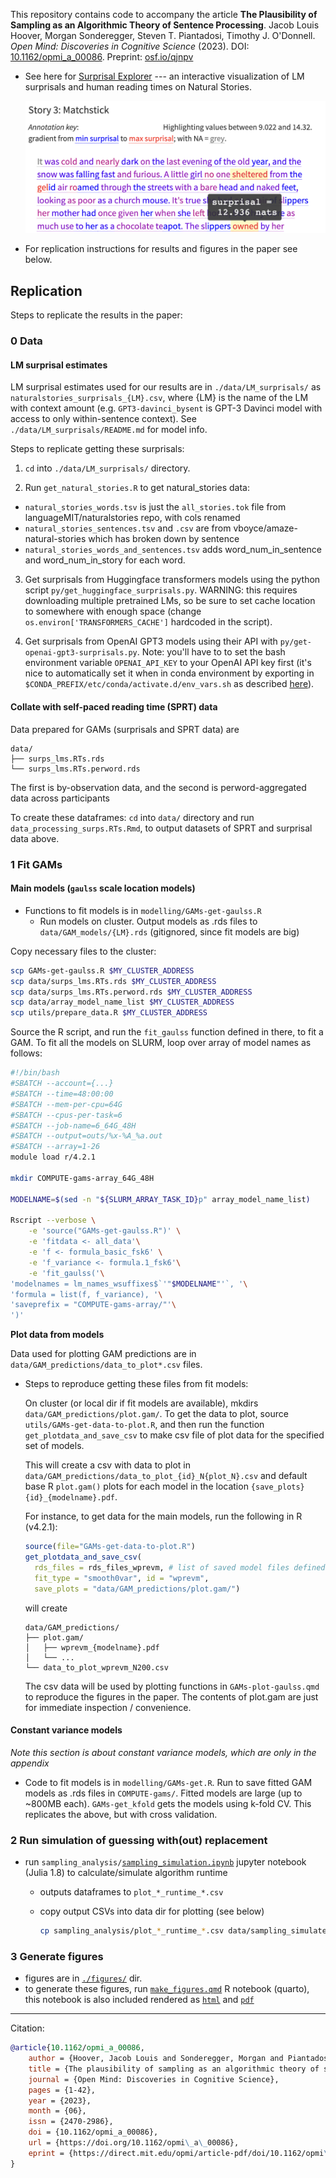 This repository contains code to accompany the article **The Plausibility of Sampling as an Algorithmic Theory of Sentence Processing**. Jacob Louis Hoover, Morgan Sonderegger, Steven T. Piantadosi, Timothy J. O'Donnell. _Open Mind: Discoveries in Cognitive Science_ (2023). DOI: [10.1162/opmi_a_00086](https://doi.org/10.1162/opmi_a_00086). Preprint: [osf.io/qjnpv](https://doi.org/10.31234/osf.io/qjnpv)

- See here for [Surprisal Explorer](https://jahoo.shinyapps.io/surprisal_explorer/) --- an interactive visualization of LM surprisals and human reading times on Natural Stories.

    <a href="https://jahoo.shinyapps.io/surprisal_explorer/"><img src="img/surprisal_explorer_snapshot.png" width="500"></img></a>

- For replication instructions for results and figures in the paper see below.

## Replication

Steps to replicate the results in the paper:

### 0 Data

#### LM surprisal estimates

LM surprisal estimates used for our results are in `./data/LM_surprisals/` as `naturalstories_surprisals_{LM}.csv`, where {LM} is the name of the LM with context amount (e.g. `GPT3-davinci_bysent` is GPT-3 Davinci model with access to only within-sentence context).  See `./data/LM_surprisals/README.md` for model info.

Steps to replicate getting these surprisals:

1. `cd` into `./data/LM_surprisals/` directory.

2. Run `get_natural_stories.R` to get natural_stories data:

  - `natural_stories_words.tsv` is just the `all_stories.tok` file from languageMIT/naturalstories repo, with cols renamed
  - `natural_stories_sentences.tsv` and `.csv` are from vboyce/amaze-natural-stories which has broken down by sentence
  - `natural_stories_words_and_sentences.tsv` adds word_num_in_sentence and word_num_in_story for each word.

3. Get surprisals from Huggingface transformers models using the python script `py/get_huggingface_surprisals.py`.  WARNING: this requires downloading multiple pretrained LMs, so be sure to set cache location to somewhere with enough space (change `os.environ['TRANSFORMERS_CACHE']` hardcoded in the script). 

4. Get surprisals from OpenAI GPT3 models using their API with `py/get-openai-gpt3-surprisals.py`. Note: you'll have to to set the bash environment variable `OPENAI_API_KEY` to your OpenAI API key first (it's nice to automatically set it when in conda environment by exporting in `$CONDA_PREFIX/etc/conda/activate.d/env_vars.sh` as described [here](https://docs.conda.io/projects/conda/en/latest/user-guide/tasks/manage-environments.html#macos-and-linux)).  


#### Collate with self-paced reading time (SPRT) data

Data prepared for GAMs (surprisals and SPRT data) are 
```
data/
├── surps_lms.RTs.rds
└── surps_lms.RTs.perword.rds
```
The first is by-observation data, and the second is perword-aggregated data across participants

To create these dataframes: `cd` into `data/` directory and run `data_processing_surps.RTs.Rmd`, to output datasets of SPRT and surprisal data above.


### 1 Fit GAMs

#### Main models (`gaulss` scale location models)

- Functions to fit models is in `modelling/GAMs-get-gaulss.R`
    - Run models on cluster.  Output models as .rds files to `data/GAM_models/{LM}.rds` (gitignored, since fit models are big)

Copy necessary files to the cluster:

```bash
scp GAMs-get-gaulss.R $MY_CLUSTER_ADDRESS
scp data/surps_lms.RTs.rds $MY_CLUSTER_ADDRESS
scp data/surps_lms.RTs.perword.rds $MY_CLUSTER_ADDRESS
scp data/array_model_name_list $MY_CLUSTER_ADDRESS
scp utils/prepare_data.R $MY_CLUSTER_ADDRESS
```

Source the R script, and run the `fit_gaulss` function defined in there, to fit a GAM.
To fit all the models on SLURM, loop over array of model names as follows:

```bash
#!/bin/bash
#SBATCH --account={...}
#SBATCH --time=48:00:00
#SBATCH --mem-per-cpu=64G
#SBATCH --cpus-per-task=6
#SBATCH --job-name=6_64G_48H
#SBATCH --output=outs/%x-%A_%a.out
#SBATCH --array=1-26
module load r/4.2.1

mkdir COMPUTE-gams-array_64G_48H

MODELNAME=$(sed -n "${SLURM_ARRAY_TASK_ID}p" array_model_name_list)

Rscript --verbose \
    -e 'source("GAMs-get-gaulss.R")' \
    -e 'fitdata <- all_data'\
    -e 'f <- formula_basic_fsk6' \
    -e 'f_variance <- formula.1_fsk6'\
    -e 'fit_gaulss('\
'modelnames = lm_names_wsuffixes$`'"$MODELNAME"'`, '\
'formula = list(f, f_variance), '\
'saveprefix = "COMPUTE-gams-array/"'\
')'
```

**Plot data from models**

Data used for plotting GAM predictions are in `data/GAM_predictions/data_to_plot*.csv` files.  

- Steps to reproduce getting these files from fit models:

    On cluster (or local dir if fit models are available), mkdirs `data/GAM_predictions/plot.gam/`. To get the data to plot, source `utils/GAMs-get-data-to-plot.R`, and then run the function `get_plotdata_and_save_csv` to make csv file of plot data for the specified set of models. 

    This will create a csv with data to plot in `data/GAM_predictions/data_to_plot_{id}_N{plot_N}.csv` and default base R `plot.gam()` plots for each model in the location `{save_plots}{id}_{modelname}.pdf`.

    For instance, to get data for the main models, run the following in R (v4.2.1):

    ```R
    source(file="GAMs-get-data-to-plot.R")
    get_plotdata_and_save_csv(
      rds_files = rds_files_wprevm, # list of saved model files defined in GAMs-get-data-to-plot.R
      fit_type = "smooth0var", id = "wprevm", 
      save_plots = "data/GAM_predictions/plot.gam/")
    ```

    will create

    ```
    data/GAM_predictions/
    ├── plot.gam/
    │   ├── wprevm_{modelname}.pdf
    │   └── ...
    └── data_to_plot_wprevm_N200.csv
    ```

    The csv data will be used by plotting functions in `GAMs-plot-gaulss.qmd` to reproduce the figures in the paper.  The contents of plot.gam are just for immediate inspection / convenience.


#### Constant variance models

_Note this section is about constant variance models, which are only in the appendix_

- Code to fit models is in `modelling/GAMs-get.R`. Run to save fitted GAM models as .rds files in `COMPUTE-gams/`.  Fitted models are large (up to ~800MB each). `GAMs-get_kfold` gets the models using k-fold CV.  This replicates the above, but with cross validation. 

### 2 Run simulation of guessing with(out) replacement

- run `sampling_analysis/`[`sampling_simulation.ipynb`](sampling_analysis/sampling_simulation.ipynb) jupyter notebook (Julia 1.8) to calculate/simulate algorithm runtime

    - outputs dataframes to `plot_*_runtime_*.csv`
    - copy output CSVs into data dir for plotting (see below)
    
      ```bash
      cp sampling_analysis/plot_*_runtime_*.csv data/sampling_simulated/
      ```

### 3 Generate figures

- figures are in [`./figures/`](./figures/) dir.
- to generate these figures, run [`make_figures.qmd`](make_figures.qmd) R notebook (quarto), this notebook is also included rendered as [`html`](make_figures.html) and [`pdf`](make_figures.pdf)

----

Citation:
```bib
@article{10.1162/opmi_a_00086,
    author = {Hoover, Jacob Louis and Sonderegger, Morgan and Piantadosi, Steven T. and O’Donnell, Timothy J.},
    title = {The plausibility of sampling as an algorithmic theory of sentence processing},
    journal = {Open Mind: Discoveries in Cognitive Science},
    pages = {1-42},
    year = {2023},
    month = {06},
    issn = {2470-2986},
    doi = {10.1162/opmi_a_00086},
    url = {https://doi.org/10.1162/opmi\_a\_00086},
    eprint = {https://direct.mit.edu/opmi/article-pdf/doi/10.1162/opmi\_a\_00086/2138378/opmi\_a\_00086.pdf},
}
```
